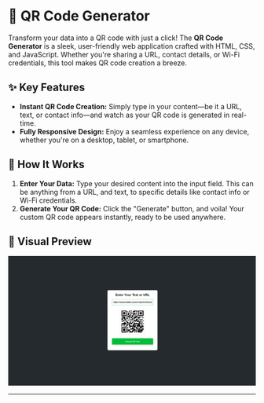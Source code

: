 # 🚀 QR Code Generator

Transform your data into a QR code with just a click! The **QR Code Generator** is a sleek, user-friendly web application crafted with HTML, CSS, and JavaScript. Whether you're sharing a URL, contact details, or Wi-Fi credentials, this tool makes QR code creation a breeze.

## ✨ Key Features

- **Instant QR Code Creation:** Simply type in your content—be it a URL, text, or contact info—and watch as your QR code is generated in real-time.
- **Fully Responsive Design:** Enjoy a seamless experience on any device, whether you're on a desktop, tablet, or smartphone.

## 🎯 How It Works

1. **Enter Your Data:** Type your desired content into the input field. This can be anything from a URL, and text, to specific details like contact info or Wi-Fi credentials.
2. **Generate Your QR Code:** Click the "Generate" button, and voila! Your custom QR code appears instantly, ready to be used anywhere.

## 📸 Visual Preview

![QR Code Generator Screenshot](https://github.com/nipunnishamaheeka/QR-Code-WebGenerator/blob/main/QR%20ScannerImg.png)

---
